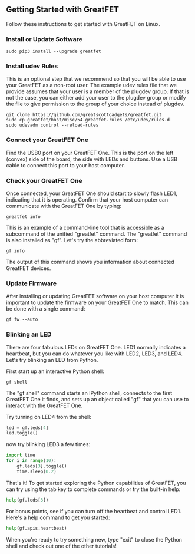 ## Getting Started with GreatFET

Follow these instructions to get started with GreatFET on Linux.


### Install or Update Software

```
sudo pip3 install --upgrade greatfet
```


### Install udev Rules

This is an optional step that we recommend so that you will be able to use your
GreatFET as a non-root user.  The example udev rules file that we provide
assumes that your user is a member of the plugdev group.  If that is not the
case, you can either add your user to the plugdev group or modify the file to
give permission to the group of your choice instead of plugdev.

```
git clone https://github.com/greatscottgadgets/greatfet.git
sudo cp greatfet/host/misc/54-greatfet.rules /etc/udev/rules.d
sudo udevadm control --reload-rules
```


### Connect your GreatFET One

Find the USB0 port on your GreatFET One.  This is the port on the left (convex)
side of the board, the side with LEDs and buttons.  Use a USB cable to connect
this port to your host computer.


### Check your GreatFET One

Once connected, your GreatFET One should start to slowly flash LED1, indicating
that it is operating.  Confirm that your host computer can communicate with the
GreatFET One by typing:

```
greatfet info
```

This is an example of a command-line tool that is accessible as a subcommand of
the unified "greatfet" command.  The "greatfet" command is also installed as
"gf".  Let's try the abbreviated form:

```
gf info
```

The output of this command shows you information about connected GreatFET
devices.


### Update Firmware

After installing or updating GreatFET software on your host computer it is
important to update the firmware on your GreatFET One to match.  This can be
done with a single command:

```
gf fw --auto
```


### Blinking an LED

There are four fabulous LEDs on GreatFET One.  LED1 normally indicates a
heartbeat, but you can do whatever you like with LED2, LED3, and LED4.  Let's
try blinking an LED from Python.

First start up an interactive Python shell:

```
gf shell
```

The "gf shell" command starts an IPython shell, connects to the first GreatFET
One it finds, and sets up an object called "gf" that you can use to interact
with the GreatFET One.

Try turning on LED4 from the shell:

```python
led = gf.leds[4]
led.toggle()
```

now try blinking LED3 a few times:

```python
import time
for i in range(10):
	gf.leds[3].toggle()
	time.sleep(0.2)
```

That's it!  To get started exploring the Python capabilities of
GreatFET, you can try using the tab key to complete commands or try the
built-in help:

```python
help(gf.leds[3])
```

For bonus points, see if you can turn off the heartbeat and control LED1.
Here's a help command to get you started:

```python
help(gf.apis.heartbeat)
```

When you're ready to try something new, type "exit" to close the Python shell
and check out one of the other tutorials!
